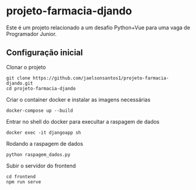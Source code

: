 # projeto-farmacia-djando
Este é um projeto relacionado a um desafio Python+Vue para uma vaga de Programador Junior.



## Configuração inicial
Clonar o projeto
```
git clone https://github.com/jaelsonsantos1/projeto-farmacia-djando.git
cd projeto-farmacia-djando
```
Criar o container docker e instalar as imagens necessárias
```
docker-compose up --build
```
Entrar no shell do docker para execultar a raspagem de dados
```
docker exec -it djangoapp sh
```
Rodando a raspagem de dados
```
python raspagem_dados.py
```
Subir o servidor do frontend
```
cd frontend
npm run serve
```

